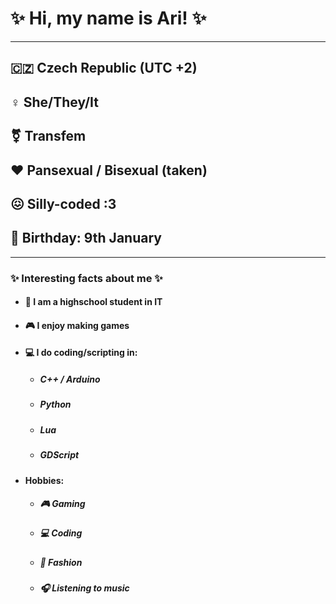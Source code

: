 # ✨ Hi, my name is Ari! ✨
---
## 🇨🇿  Czech Republic (UTC +2)
## ♀  She/They/It
## ⚧  Transfem
## ❤  Pansexual / Bisexual (taken) 
## 😖  Silly-coded :3
## 🎂 Birthday: 9th January
---
### ✨ Interesting facts about me ✨
* #### 🏫 I am a highschool student in IT
* #### 🎮 I enjoy making games
* #### 💻 I do coding/scripting in:
  * ##### C++ / Arduino
  * ##### Python
  * ##### Lua
  * ##### GDScript
* #### Hobbies:
  * ##### 🎮 Gaming
  * ##### 💻 Coding
  * ##### 🎀 Fashion
  * ##### 🎧 Listening to music
